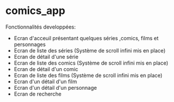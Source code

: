 # comics_app

Fonctionnalités developpées:
* Ecran d'acceuil présentant quelques séries ,comics, films et personnages
* Ecran de liste des séries (Système de scroll infini mis en place)
* Ecran de détail d'une série
* Ecran de liste des comics (Système de scroll infini mis en place)
* Ecran de détail d'un comic
* Ecran de liste des films (Système de scroll infini mis en place)
* Ecran d'un détail d'un film
* Ecran d'un détail d'un personnage
* Ecran de recherche
